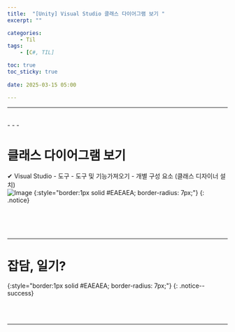 ```yaml
---
title:  "[Unity] Visual Studio 클래스 다이어그램 보기 "
excerpt: ""

categories:
    - Til
tags:
    - [C#, TIL]

toc: true
toc_sticky: true
 
date: 2025-03-15 05:00

---
```

- - -


<br>
- - - 

# 클래스 다이어그램 보기
✔ Visual Studio - 도구 - 도구 및 기능가져오기 - 개별 구성 요소 (클래스 디자이너 설치)   
![Image](https://github.com/user-attachments/assets/e04ee6a5-91d6-4587-99f8-9bf95d796aa4)
{:style="border:1px solid #EAEAEA; border-radius: 7px;"}
{: .notice}  


<br><br><br>
- - - 

# 잡담, 일기?
{:style="border:1px solid #EAEAEA; border-radius: 7px;"}
{: .notice--success}  


<br><br>
- - -